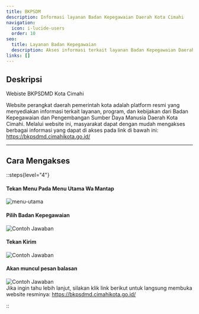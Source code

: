 ```yaml
---
title: BKPSDM
description: Informasi layanan Badan Kepegawaian Daerah Kota Cimahi
navigation:
  icon: i-lucide-users
  order: 10
seo:
  title: Layanan Badan Kepegawaian
  description: Akses informasi terkait layanan Badan Kepegawaian Daerah Kota Cimahi melalui Wa Mantap
links: []
---
```


## Deskripsi

Webiste BKPSDMD Kota Cimahi

Website perangkat daerah pemerintah kota adalah platform resmi yang menyediakan informasi terkait layanan, program, dan kebijakan dari Badan Kepegawaian dan Pengembangan Sumber Daya Manusia Daerah Kota Cimahi. Melalui website ini, masyarakat dapat dengan mudah mengakses berbagai informasi yang dapat di akses pada link di bawah ini: https://bkpsdmd.cimahikota.go.id/

---

## Cara Mengakses

::steps{level="4"}

#### Tekan Menu Pada Menu Utama Wa Mantap
![menu-utama](/menu-utama.jpg)

#### Pilih Badan Kepegawaian
![Contoh Jawaban](/layanan-publik/bkpsdm/opsi-bkpsdm.jpeg)

#### Tekan Kirim
![Contoh Jawaban](/layanan-publik/bkpsdm/kirim-bkpsdm.jpeg)

#### Akan muncul pesan balasan
![Contoh Jawaban](/layanan-publik/bkpsdm/balasan-bkpsdm.jpeg)  
Jika ingin tahu lebih lanjut, silakan klik link berikut untuk langsung membuka website resminya:
https://bkpsdmd.cimahikota.go.id/

::
